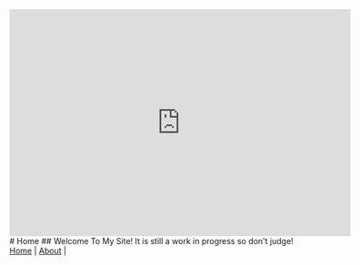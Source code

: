 <iframe src="https://gigt1.github.io/navigation_code" style="border:0px #ffffff none;" name="Nav_Code" scrolling="no" frameborder="0" marginheight="0px" marginwidth="0px" height="400px" width="600px" allowfullscreen></iframe>
# Home
## Welcome To My Site! It is still a work in progress so don't judge!
<nav>
  <a href="/">Home</a> |
  <a href="/about">About</a> |
